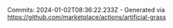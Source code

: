 Commits: 2024-01-02T08:36:22.233Z - Generated via https://github.com/marketplace/actions/artificial-grass
<br>
